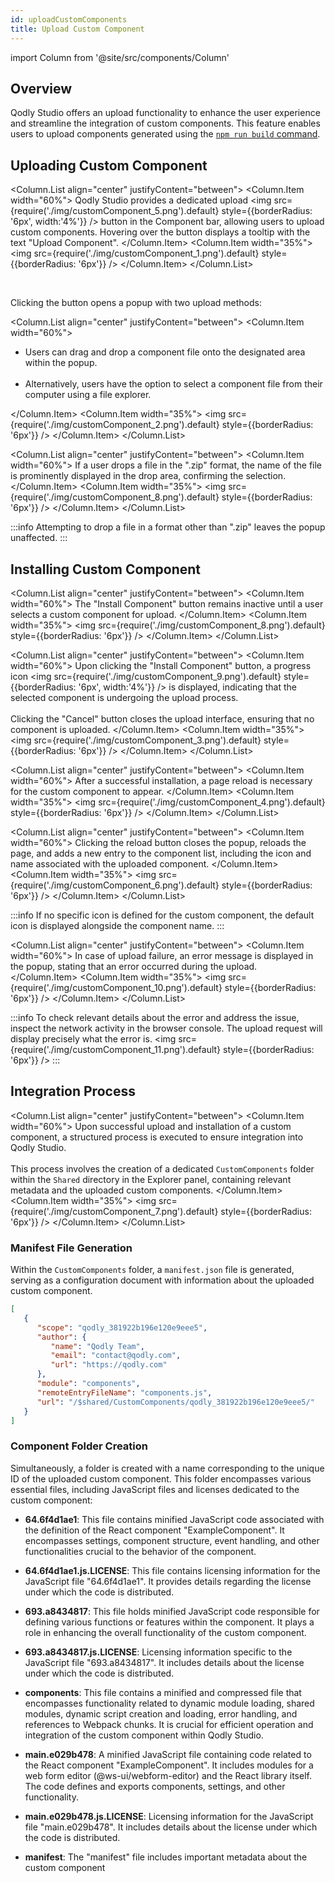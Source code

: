 ```yaml
---
id: uploadCustomComponents
title: Upload Custom Component
---
```


import Column from '@site/src/components/Column'


## Overview

Qodly Studio offers an upload functionality to enhance the user experience and streamline the integration of custom components. This feature enables users to upload components generated using the [`npm run build` command](../../../customComponent/setup.md#building).

## Uploading Custom Component


<Column.List align="center" justifyContent="between">
    <Column.Item width="60%">
      Qodly Studio provides a dedicated upload <img src={require('./img/customComponent_5.png').default} style={{borderRadius: '6px', width:'4%'}} /> button in the Component bar, allowing users to upload custom components. Hovering over the button displays a tooltip with the text "Upload Component".
    </Column.Item>
    <Column.Item width="35%">
        <img src={require('./img/customComponent_1.png').default} style={{borderRadius: '6px'}} />
    </Column.Item>
</Column.List>

<br/>

Clicking the button opens a popup with two upload methods:

<Column.List align="center" justifyContent="between">
    <Column.Item width="60%">
        <ul>
            <li> Users can drag and drop a component file onto the designated area within the popup.</li>
            <br/>
            <li> Alternatively, users have the option to select a component file from their computer using a file explorer.</li>
        </ul>
    </Column.Item>
    <Column.Item width="35%">
        <img src={require('./img/customComponent_2.png').default} style={{borderRadius: '6px'}} />
    </Column.Item>
</Column.List>


<Column.List align="center" justifyContent="between">
    <Column.Item width="60%">
      If a user drops a file in the ".zip" format, the name of the file is prominently displayed in the drop area, confirming the selection.
    </Column.Item>
    <Column.Item width="35%">
        <img src={require('./img/customComponent_8.png').default} style={{borderRadius: '6px'}} />
    </Column.Item>
</Column.List>

:::info
Attempting to drop a file in a format other than ".zip" leaves the popup unaffected.
:::


## Installing Custom Component

<Column.List align="center" justifyContent="between">
    <Column.Item width="60%">
      The "Install Component" button remains inactive until a user selects a custom component for upload.
    </Column.Item>
    <Column.Item width="35%">
        <img src={require('./img/customComponent_8.png').default} style={{borderRadius: '6px'}} />
    </Column.Item>
</Column.List>

<Column.List align="center" justifyContent="between">
    <Column.Item width="60%">
      Upon clicking the "Install Component" button, a progress icon <img src={require('./img/customComponent_9.png').default} style={{borderRadius: '6px', width:'4%'}} /> is displayed, indicating that the selected component is undergoing the upload process.
      <br/><br/>
      Clicking the "Cancel" button closes the upload interface, ensuring that no component is uploaded.
    </Column.Item>
    <Column.Item width="35%">
        <img src={require('./img/customComponent_3.png').default} style={{borderRadius: '6px'}} />
    </Column.Item>
</Column.List>
 
<Column.List align="center" justifyContent="between">
    <Column.Item width="60%">
      After a successful installation, a page reload is necessary for the custom component to appear.
    </Column.Item>
    <Column.Item width="35%">
        <img src={require('./img/customComponent_4.png').default} style={{borderRadius: '6px'}} />
    </Column.Item>
</Column.List>

<Column.List align="center" justifyContent="between">
    <Column.Item width="60%">
      Clicking the reload button closes the popup, reloads the page, and adds a new entry to the component list, including the icon and name associated with the uploaded component.
    </Column.Item>
    <Column.Item width="35%">
        <img src={require('./img/customComponent_6.png').default} style={{borderRadius: '6px'}} />
    </Column.Item>
</Column.List>

:::info
If no specific icon is defined for the custom component, the default icon is displayed alongside the component name.
:::


<Column.List align="center" justifyContent="between">
    <Column.Item width="60%">
      In case of upload failure, an error message is displayed in the popup, stating that an error occurred during the upload.
    </Column.Item>
    <Column.Item width="35%">
        <img src={require('./img/customComponent_10.png').default} style={{borderRadius: '6px'}} />
    </Column.Item>
</Column.List>

:::info
To check relevant details about the error and address the issue, inspect the network activity in the browser console. The upload request will display precisely what the error is.
<img src={require('./img/customComponent_11.png').default} style={{borderRadius: '6px'}} />
:::


## Integration Process

<Column.List align="center" justifyContent="between">
    <Column.Item width="60%">
      Upon successful upload and installation of a custom component, a structured process is executed to ensure integration into Qodly Studio.
      <br/><br/>
      This process involves the creation of a dedicated <code>CustomComponents</code> folder within the <code>Shared</code> directory in the Explorer panel, containing relevant metadata and the uploaded custom components.
    </Column.Item>
    <Column.Item width="35%">
        <img src={require('./img/customComponent_7.png').default} style={{borderRadius: '6px'}} />
    </Column.Item>
</Column.List>

### Manifest File Generation

Within the `CustomComponents` folder, a `manifest.json` file is generated, serving as a configuration document with information about the uploaded custom component.

```json
[
   {
      "scope": "qodly_381922b196e120e9eee5",
      "author": {
         "name": "Qodly Team",
         "email": "contact@qodly.com",
         "url": "https://qodly.com"
      },
      "module": "components",
      "remoteEntryFileName": "components.js",
      "url": "/$shared/CustomComponents/qodly_381922b196e120e9eee5/"
   }
]
```

### Component Folder Creation

Simultaneously, a folder is created with a name corresponding to the unique ID of the uploaded custom component. This folder encompasses various essential files, including JavaScript files and licenses dedicated to the custom component:

- **64.6f4d1ae1**: This file contains minified JavaScript code associated with the definition of the React component "ExampleComponent". It encompasses settings, component structure, event handling, and other functionalities crucial to the behavior of the component.

- **64.6f4d1ae1.js.LICENSE**: This file contains licensing information for the JavaScript file "64.6f4d1ae1". It provides details regarding the license under which the code is distributed.

- **693.a8434817**: This file holds minified JavaScript code responsible for defining various functions or features within the component. It plays a role in enhancing the overall functionality of the custom component.

- **693.a8434817.js.LICENSE**: Licensing information specific to the JavaScript file "693.a8434817". It includes details about the license under which the code is distributed.

- **components**: This file contains a minified and compressed file that encompasses functionality related to dynamic module loading, shared modules, dynamic script creation and loading, error handling, and references to Webpack chunks. It is crucial for efficient operation and integration of the custom component within Qodly Studio.

- **main.e029b478**: A minified JavaScript file containing code related to the React component "ExampleComponent". It includes modules for a web form editor (@ws-ui/webform-editor) and the React library itself. The code defines and exports components, settings, and other functionality.

- **main.e029b478.js.LICENSE**: Licensing information for the JavaScript file "main.e029b478". It includes details about the license under which the code is distributed.

- **manifest**: The "manifest" file includes important metadata about the custom component
         